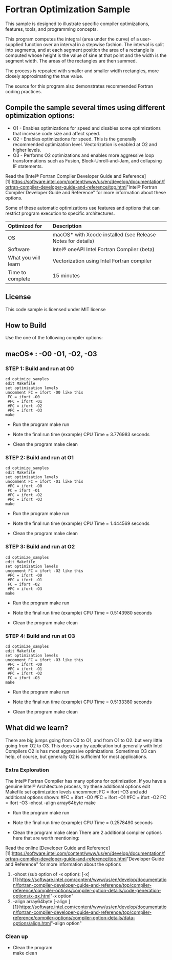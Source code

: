 # Fortran Optimization Sample
 
This sample is designed to illustrate specific 
compiler optimizations, features, tools, and programming concepts.

This program computes the integral (area under the curve) of a user-supplied function 
over an interval in a stepwise fashion. 
The interval is split into segments, and at each segment position the area of a rectangle 
is computed whose height is the value of sine at that point and the width is the segment width. 
The areas of the rectangles are then summed.

The process is repeated with smaller and smaller width rectangles, 
more closely approximating the true value.

The source for this program also demonstrates recommended Fortran coding practices.

## Compile the sample several times using different optimization options:

   * O1 - Enables optimizations for speed and disables some optimizations that increase code size and affect speed.
   * O2 - Enables optimizations for speed. This is the generally recommended optimization level. Vectorization is enabled at O2 and higher levels.
   * O3 - Performs O2 optimizations and enables more aggressive loop transformations such as Fusion, Block-Unroll-and-Jam, and collapsing IF statements.

Read the [Intel® Fortran Compiler Developer Guide and Reference][1]:<https://software.intel.com/content/www/us/en/develop/documentation/fortran-compiler-developer-guide-and-reference/top.html>"Intel® Fortran Compiler Developer Guide and Reference" 
 for more information about these options.

Some of these automatic optimizations use features and options that can 
restrict program execution to specific architectures.  

| Optimized for                     | Description
|:---                               |:---
| OS                                | macOS* with Xcode installed (see Release Notes for details)
| Software                          | Intel&reg; oneAPI Intel Fortran Compiler (beta)
| What you will learn               | Vectorization using Intel Fortran compiler
| Time to complete                  | 15 minutes


## License  
This code sample is licensed under MIT license  

## How to Build  
Use the one of the following compiler options:


## macOS* : -O0 -O1, -O2, -O3 

### STEP 1: Build and run at O0
    cd optimize_samples 
    edit Makefile
    set optimization levels
    uncomment FC = ifort -O0 like this 
     FC = ifort -O0 
     #FC = ifort -O1 
     #FC = ifort -O2 
     #FC = ifort -O3  
    make 

   * Run the program
    make run

   * Note the final run time (example)
    CPU Time = 3.776983 seconds

   * Clean the program
    make clean

### STEP 2: Build and run at O1
    cd optimize_samples
    edit Makefile
    set optimization levels
    uncomment FC = ifort -O1 like this
     #FC = ifort -O0
     FC = ifort -O1
     #FC = ifort -O2
     #FC = ifort -O3
    make

   * Run the program
    make run

   * Note the final run time (example)
    CPU Time = 1.444569 seconds

   * Clean the program
    make clean

### STEP 3: Build and run at O2
    cd optimize_samples
    edit Makefile
    set optimization levels
    uncomment FC = ifort -O2 like this
     #FC = ifort -O0
     #FC = ifort -O1
     FC = ifort -O2
     #FC = ifort -O3
    make

   * Run the program
    make run

   * Note the final run time (example)
     CPU Time = 0.5143980 seconds

   * Clean the program
    make clean

### STEP 4: Build and run at O3
    cd optimize_samples
    edit Makefile
    set optimization levels
    uncomment FC = ifort -O3 like this
     #FC = ifort -O0
     #FC = ifort -O1
     #FC = ifort -O2
     FC = ifort -O3
    make

   * Run the program
    make run

   * Note the final run time (example)
     CPU Time = 0.5133380 seconds

   * Clean the program
    make clean

## What did we learn?
There are big jumps going from O0 to O1, and from O1 to O2. 
but very little going from O2 to O3.
This does vary by application but generally with Intel Compilers 
O2 is has most aggressive optimizations.  Sometimes O3 can help, of course,
but generally O2 is sufficient for most applications. 

### Extra Exploration
The Intel® Fortran Compiler has many options for optimization. 
If you have a genuine Intel® Architecture process, try these additional options
    edit Makefile
    set optimization levels
    uncomment FC = ifort -O3 and add additional options shown:
     #FC = ifort -O0
     #FC = ifort -O1
     #FC = ifort -O2
     FC = ifort -O3 -xhost -align array64byte
    make

   * Run the program
    make run

   * Note the final run time (example)
     CPU Time = 0.2578490 seconds

   * Clean the program
    make clean
There are 2 additional compiler options here that are worth mentioning:

Read the online [Developer Guide and Reference][1]:<https://software.intel.com/content/www/us/en/develop/documentation/fortran-compiler-developer-guide-and-reference/top.html>"Developer Guide and Reference" for more information about
the options
 1. -xhost (sub option of -x option): [-x][1]:<https://software.intel.com/content/www/us/en/develop/documentation/fortran-compiler-developer-guide-and-reference/top/compiler-reference/compiler-options/compiler-option-details/code-generation-options/x-qx.html>"-x option"
 2. -align array64byte [-align ][1]:<https://software.intel.com/content/www/us/en/develop/documentation/fortran-compiler-developer-guide-and-reference/top/compiler-reference/compiler-options/compiler-option-details/data-options/align.html>"-align option"

### Clean up 
   * Clean the program  
    make clean

